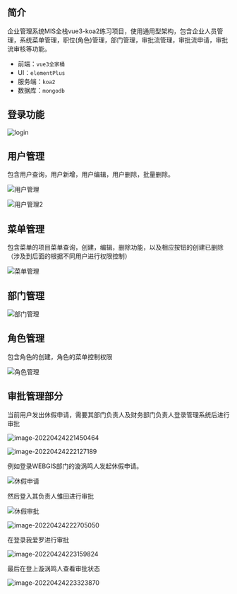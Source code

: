## 简介

企业管理系统MIS全栈vue3-koa2练习项目，使用通用型架构，包含企业人员管理，系统菜单管理，职位(角色)管理，部门管理，审批流管理，审批流申请，审批流审核等功能。

- 前端：`vue3全家桶`
- UI：`elementPlus`
- 服务端：`koa2`
- 数据库：`mongodb`

## 登录功能

![login](https://cdn.jsdelivr.net/gh/bigbigbig2/image2/img/202204212123105.gif)

## 用户管理

包含用户查询，用户新增，用户编辑，用户删除，批量删除。

![用户管理](https://cdn.jsdelivr.net/gh/bigbigbig2/image2/img/202204212246442.gif)

![用户管理2](https://cdn.jsdelivr.net/gh/bigbigbig2/image2/img/202204212251709.gif)

## 菜单管理

包含菜单的项目菜单查询，创建，编辑，删除功能，以及相应按钮的创建已删除（涉及到后面的根据不同用户进行权限控制）

![菜单管理](https://cdn.jsdelivr.net/gh/bigbigbig2/image2/img/202204212301389.gif)

## 部门管理

![部门管理](https://cdn.jsdelivr.net/gh/bigbigbig2/image2/img/202204212310007.gif)

## 角色管理

包含角色的创建，角色的菜单控制权限

![角色管理](https://cdn.jsdelivr.net/gh/bigbigbig2/image2/img/202204212312996.gif)

## 审批管理部分

当前用户发出休假申请，需要其部门负责人及财务部门负责人登录管理系统后进行审批

![image-20220424221450464](https://cdn.jsdelivr.net/gh/bigbigbig2/image2/img/202204242214109.png)

![image-20220424222127189](https://cdn.jsdelivr.net/gh/bigbigbig2/image2/img/202204242221831.png)

例如登录WEBGIS部门的漩涡鸣人发起休假申请。

![休假申请](C:/Users/ooco/Desktop/后台管理系统/休假申请.gif)

然后登入其负责人雏田进行审批

![休假审批](https://cdn.jsdelivr.net/gh/bigbigbig2/image2/img/202204242224862.gif)

![image-20220424222705050](C:/Users/ooco/AppData/Roaming/Typora/typora-user-images/image-20220424222705050.png)

在登录我爱罗进行审批

![image-20220424223159824](C:/Users/ooco/AppData/Roaming/Typora/typora-user-images/image-20220424223159824.png)

最后在登上漩涡鸣人查看审批状态

![image-20220424223323870](https://cdn.jsdelivr.net/gh/bigbigbig2/image2/img/202204242233790.png)